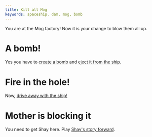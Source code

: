 ```yaml
---
title: Kill all Mog
keywords: spaceship, dam, mog, bomb
---
```


You are at the Mog factory! Now it is your change to blow them all up.

# A bomb!
Yes you have to [create a bomb](010-bomb.md) and [eject it from the ship](020-eject.md).

# Fire in the hole!
Now, [drive away with the ship!](030-drive.md)

# Mother is blocking it
You need to get Shay here. Play [Shay's story forward](/02-shay/04-shellmound/index.md).
